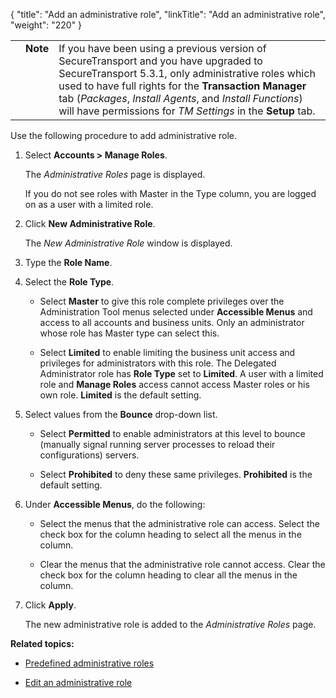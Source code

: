 {
    "title": "Add an administrative role",
    "linkTitle": "Add an administrative role",
    "weight": "220"
}<table cellpadding="0" cellspacing="0">
   <col/>
   <col/>
   <col/>
      <tr>
         <td valign="top">         </td>
         <td valign="top"><span><b>Note</b></span>
         </td>
         <td data-mc-autonum="&lt;b&gt;Note&lt;/b&gt;" valign="top">If you have been using a previous version of <span>SecureTransport</span> and you have upgraded to <span>SecureTransport</span> 5.3.1, only administrative roles which used to have full rights for the <strong>Transaction Manager</strong> tab (<em>Packages</em>, <em>Install Agents</em>, and <em>Install Functions</em>) will have permissions for <em>TM Settings</em> in the <strong>Setup</strong> tab.         </td>
      </tr>
</table>

Use the following procedure to add administrative role.

1.  Select **Accounts > Manage Roles**.  
    The *Administrative Roles* page is displayed.  
    If you do not see roles with Master in the Type column, you are logged on as a user with a limited role.
2.  Click **New Administrative Role**.  
    The *New Administrative Role* window is displayed.
3.  Type the **Role Name**.
4.  Select the **Role Type**.
    -   Select **Master** to give this role complete privileges over the Administration Tool menus selected under **Accessible Menus** and access to all accounts and business units. Only an administrator whose role has Master type can select this.
    -   Select **Limited** to enable limiting the business unit access and privileges for administrators with this role. The Delegated Administrator role has **Role Type** set to **Limited**. A user with a limited role and **Manage Roles** access cannot access Master roles or his own role. **Limited** is the default setting.
5.  Select values from the **Bounce** drop-down list.
    -   Select **Permitted** to enable administrators at this level to bounce (manually signal running server processes to reload their configurations) servers.
    -   Select **Prohibited** to deny these same privileges. **Prohibited** is the default setting.
6.  Under **Accessible Menus**, do the following:
    -   Select the menus that the administrative role can access. Select the check box for the column heading to select all the menus in the column.
    -   Clear the menus that the administrative role cannot access. Clear the check box for the column heading to clear all the menus in the column.
7.  Click **Apply**.  
    The new administrative role is added to the *Administrative Roles* page.

**Related topics:**

-   [Predefined administrative roles](../r_st_predefined_administrative_roles)
-   [Edit an administrative role](../r_st_edit_administrative_role)
